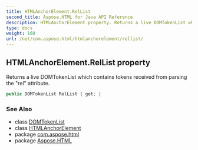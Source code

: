 ```yaml
---
title: HTMLAnchorElement.RelList
second_title: Aspose.HTML for Java API Reference
description: HTMLAnchorElement property. Returns a live DOMTokenList which contains tokens received from parsing the rel attribute
type: docs
weight: 160
url: /net/com.aspose.html/htmlanchorelement/rellist/
---
```

## HTMLAnchorElement.RelList property

Returns a live DOMTokenList which contains tokens received from parsing the "rel" attribute.

```java
public DOMTokenList RelList { get; }
```

### See Also

* class [DOMTokenList](../../../com.aspose.html.collections/domtokenlist/)
* class [HTMLAnchorElement](../)
* package [com.aspose.html](../../htmlanchorelement/)
* package [Aspose.HTML](../../../)
